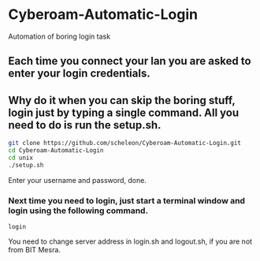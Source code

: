 # Cyberoam-Automatic-Login
Automation of boring login task 

## Each time you connect your lan you are asked to enter your login credentials.
## Why do it when you can skip the boring stuff, login just by typing a single command. All you need to do is run the setup.sh.

```bash
git clone https://github.com/scheleon/Cyberoam-Automatic-Login.git
cd Cyberoam-Automatic-Login
cd unix
./setup.sh
```

Enter your username and password, done.

### Next time you need to login, just start a terminal window and login using the following command. 

```
login
```

You need to change server address in login.sh and logout.sh, if you are not from BIT Mesra.
